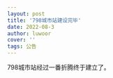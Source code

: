 ```yaml
---
layout: post
title: '798城市站建设完毕'
date: 2022-08-3
author: luwoor
cover: ''
tags: 公告
---
```

798城市站经过一番折腾终于建立了。
